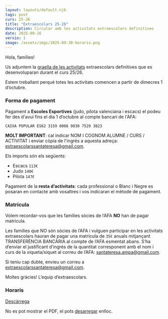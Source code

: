 ```yaml
---
layout: layouts/default.njk
tags: post
curs: 25-26
title: "Extraescolars 25-26"
description: Circular amb les activitats extraescolars definitives
date: 2025-09-16
versio: 1
image: /assets/imgs/2025-09-30-horaris.png
---
```



Hola, famílies!

Us adjuntem la [graella de les activitats](/assets/docs/2025-09-30-horaris-difinitius-extraescolars.pdf) extraescolars definitives que es desenvoluparan durant el curs 25/26.

Estem treballant perquè totes les activitats comencen a partir de dimecres 1
d’octubre.

### Forma de pagament

Pagament a **Escoles Esportives** (judo, pilota valenciana i escacs) el podeu fer
des d'avui fins el dia 1 d’octubre al compte bancari de l'AFA:

`CAIXA POPULAR ES62 3159 0066 9830 7529 3823`

**MOLT IMPORTANT**: cal indicar NOM I COGNOM ALUMNE / CURS / ACTIVITAT i enviar
còpia de l'ingrés a aquesta adreça: <extraescolarssantateresa@gmail.com>.

Els imports són els següents:​
​
* Escacs `113€`
* Judo `140€`
* Pilota `147€`


Pagament de la **resta d’activitats**: cada professional o Blanc i Negre es posaran en
contacte amb vosaltres i vos indicaran el mètode de pagament.

### Matrícula

Volem recordar-vos que les famílies sòcies de l’AFA **NO** han de pagar matrícula.

Les famílies que NO són sòcies de l’AFA i vulguen participar en les activitats
extraescolars hauran de pagar una matrícula de `35€` anuals mitjançant TRANSFERÈNCIA
BANCÀRIA al compte de l’AFA esmentat abans. S’ha d’enviar el
justificant d’ingrés de la quantitat corresponent amb el nom i curs de la xiqueta/xiquet al correu de l’AFA: <santateresa.ampa@gmail.com>.

Si teniu cap dubte, envieu un correu a <extraescolarssantateresa@gmail.com>.

Moltes gràcies! 
L’equip d’extraescolars.

### Horaris

[Descàrrega](/assets/docs/2025-09-30-horaris-difinitius-extraescolars.pdf)

<object data="/assets/docs/2025-09-30-horaris-difinitius-extraescolars.pdf" type="application/pdf" width="100%" height="500px">
  <p>No es pot mostrar el PDF, el pots 
    <a href="/assets/docs/2025-09-30-horaris-difinitius-extraescolars.pdf">desarregar</a> 
    enlloc.
  </p>
</object>

